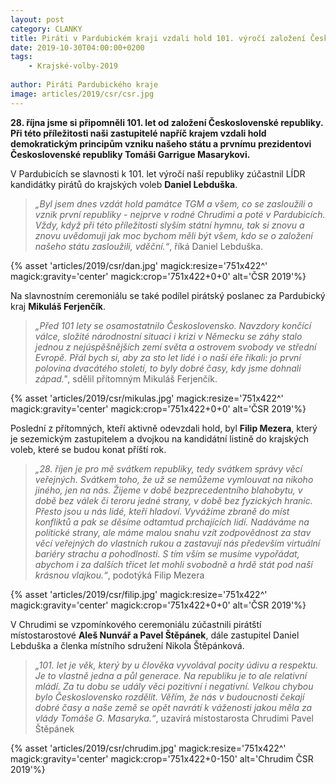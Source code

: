 ```yaml
---
layout: post
category: CLANKY
title: Piráti v Pardubickém kraji vzdali hold 101. výročí založení Československé republiky 
date: 2019-10-30T04:00:00+0200
tags: 
    - Krajské-volby-2019
   
author: Piráti Pardubického kraje
image: articles/2019/csr/csr.jpg
---
```


**28. října jsme si připomněli 101. let od založení Československé republiky. Při této příležitosti naši zastupitelé napříč krajem vzdali hold demokratickým principům vzniku našeho státu a prvnímu prezidentovi Československé republiky Tomáši Garrigue Masarykovi.**

V Pardubicích se slavnosti k 101. let výročí naší republiky zúčastnil LÍDR kandidátky pirátů do krajských voleb **Daniel Lebduška**.

>*„Byl jsem dnes vzdát hold památce TGM a všem, co se zasloužili o vznik první republiky - nejprve v rodné Chrudimi a poté v Pardubicích. Vždy, když při této příležitosti slyším státní hymnu, tak si znovu a znovu uvědomuji jak moc bychom měli být všem, kdo se o založení našeho státu zasloužili, vděční.“*, říká Daniel Lebduška.

{% asset 'articles/2019/csr/dan.jpg' magick:resize='751x422^' magick:gravity='center' magick:crop='751x422+0+0' alt='ČSR 2019'%}

Na slavnostním ceremoniálu se také podílel pirátský poslanec za Pardubický kraj **Mikuláš Ferjenčík**.

>*„Před 101 lety se osamostatnilo Československo. Navzdory končící válce, složité národnostní situaci i krizi v Německu se záhy stalo jednou z nejúspěšnějších zemí světa a ostrovem svobody ve střední Evropě. Přál bych si, aby za sto let lidé i o naší éře říkali: jo první polovina dvacátého století, to byly dobré časy, kdy jsme dohnali západ."*, sdělil přítomným Mikuláš Ferjenčík.

 {% asset 'articles/2019/csr/mikulas.jpg' magick:resize='751x422^' magick:gravity='center' magick:crop='751x422+0+0' alt='ČSR 2019'%}

Poslední z přítomných, kteří aktivně odevzdali hold, byl **Filip Mezera**, který je sezemickým zastupitelem a dvojkou na kandidátní listině do krajských voleb, které se budou konat příští rok.

> *„28. říjen je pro mě svátkem republiky, tedy svátkem správy věcí veřejných. Svátkem toho, že už se nemůžeme vymlouvat na nikoho jiného, jen na nás. Žijeme v době bezprecedentního blahobytu, v době bez válek či teroru jedné strany, v době bez fyzických hranic. Přesto jsou u nás lidé, kteří hladoví. Vyvážíme zbraně do míst konfliktů a pak se děsíme odtamtud prchajících lidí. Nadáváme na politické strany, ale máme malou snahu vzít zodpovědnost za stav věcí veřejných do vlastních rukou a zastavují nás především virtuální bariéry strachu a pohodlnosti. S tím vším se musíme vypořádat, abychom i za dalších třicet let mohli svobodně a hrdě stát pod naší krásnou vlajkou.“*, podotýká Filip Mezera

 {% asset 'articles/2019/csr/filip.jpg' magick:resize='751x422^' magick:gravity='center' magick:crop='751x422+0+0' alt='ČSR 2019'%}

V Chrudimi se vzpomínkového ceremoniálu zúčastnili pirátští místostarostové **Aleš Nunvář a Pavel Štěpánek**, dále zastupitel Daniel Lebduška a členka místního sdružení Nikola Štěpánková.  
> *„101. let je věk, který by u člověka vyvolával pocity údivu a respektu. Je to vlastně jedna a půl generace. Na republiku je to ale relativní mládí. Za tu dobu se udály věci pozitivní i negativní. Velkou chybou bylo Československo rozdělit. Věřím, že nás v budoucnosti čekají dobré časy a naše země se opět navrátí k váženosti jakou měla za vlády Tomáše G. Masaryka.“*, uzavírá místostarosta Chrudimi Pavel Štěpánek

{% asset 'articles/2019/csr/chrudim.jpg' magick:resize='751x422^' magick:gravity='center' magick:crop='751x422+0-150' alt='Chrudim ČSR 2019'%}
